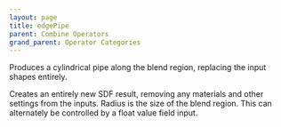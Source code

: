 ```yaml
---
layout: page
title: edgePipe
parent: Combine Operators
grand_parent: Operator Categories
---
```


Produces a cylindrical pipe along the blend region, replacing the input shapes entirely.

Creates an entirely new SDF result, removing any materials and other settings from the inputs.
Radius is the size of the blend region. This can alternately be controlled by a float value field input.
